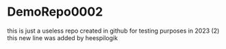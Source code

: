 # DemoRepo0002
this is just a useless repo created in github for testing purposes in 2023 (2)
this new line was added by heespilogik
